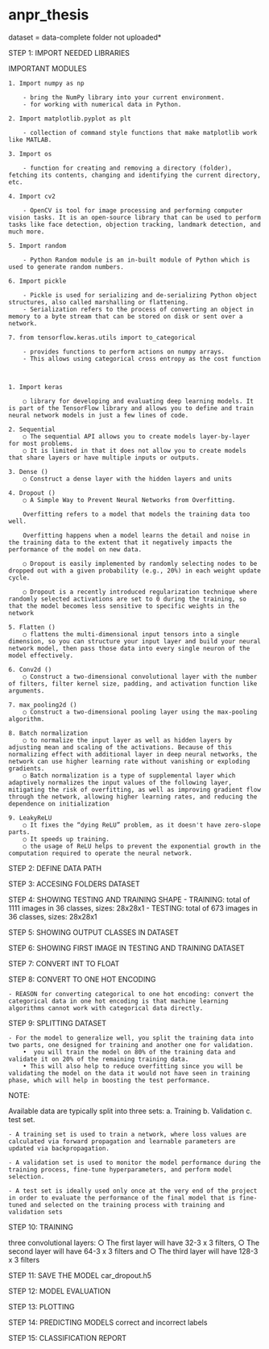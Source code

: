 # anpr_thesis

dataset = data-complete folder not uploaded*


STEP 1: IMPORT NEEDED LIBRARIES

IMPORTANT MODULES




	1. Import numpy as np
	 
		- bring the NumPy library into your current environment.
		- for working with numerical data in Python.
		
	2. Import matplotlib.pyplot as plt
	
		- collection of command style functions that make matplotlib work like MATLAB.
		
	3. Import os
	
		- function for creating and removing a directory (folder), fetching its contents, changing and identifying the current directory, etc.
		
	4. Import cv2 
	
		- OpenCV is tool for image processing and performing computer vision tasks. It is an open-source library that can be used to perform tasks like face detection, objection tracking, landmark detection, and much more.
		
	5. Import random
	
		- Python Random module is an in-built module of Python which is used to generate random numbers.
		 
	6. Import pickle
	
		- Pickle is used for serializing and de-serializing Python object structures, also called marshalling or flattening. 
		- Serialization refers to the process of converting an object in memory to a byte stream that can be stored on disk or sent over a network.
		
	7. from tensorflow.keras.utils import to_categorical
	
		- provides functions to perform actions on numpy arrays.
		- This allows using categorical cross entropy as the cost function
		


	1. Import keras
	
		○ library for developing and evaluating deep learning models. It is part of the TensorFlow library and allows you to define and train neural network models in just a few lines of code.
		
	2. Sequential 
		○ The sequential API allows you to create models layer-by-layer for most problems. 
		○ It is limited in that it does not allow you to create models that share layers or have multiple inputs or outputs.
		
	3. Dense ()
		○ Construct a dense layer with the hidden layers and units
	
	4. Dropout ()
		○ A Simple Way to Prevent Neural Networks from Overfitting.
		
		Overfitting refers to a model that models the training data too well.
		
		Overfitting happens when a model learns the detail and noise in the training data to the extent that it negatively impacts the performance of the model on new data. 
		
		○ Dropout is easily implemented by randomly selecting nodes to be dropped out with a given probability (e.g., 20%) in each weight update cycle.
		
		○ Dropout is a recently introduced regularization technique where randomly selected activations are set to 0 during the training, so that the model becomes less sensitive to specific weights in the network
		
	5. Flatten ()
		○ flattens the multi-dimensional input tensors into a single dimension, so you can structure your input layer and build your neural network model, then pass those data into every single neuron of the model effectively. 
	
	6. Conv2d ()
		○ Construct a two-dimensional convolutional layer with the number of filters, filter kernel size, padding, and activation function like arguments.
		
	7. max_pooling2d ()
		○ Construct a two-dimensional pooling layer using the max-pooling algorithm.
	
	8. Batch normalization
		○ to normalize the input layer as well as hidden layers by adjusting mean and scaling of the activations. Because of this normalizing effect with additional layer in deep neural networks, the network can use higher learning rate without vanishing or exploding gradients.
		○ Batch normalization is a type of supplemental layer which adaptively normalizes the input values of the following layer, mitigating the risk of overfitting, as well as improving gradient flow through the network, allowing higher learning rates, and reducing the dependence on initialization
		
	9. LeakyReLU
		○ It fixes the “dying ReLU” problem, as it doesn't have zero-slope parts. 
		○ It speeds up training. 
		○ the usage of ReLU helps to prevent the exponential growth in the computation required to operate the neural network.


STEP 2: DEFINE DATA PATH

STEP 3: ACCESING FOLDERS DATASET 

STEP 4: SHOWING TESTING AND TRAINING SHAPE
	- TRAINING: total of 1111 images in 36 classes, sizes: 28x28x1
	- TESTING: total of 673 images in 36 classes, sizes: 28x28x1

STEP 5: SHOWING OUTPUT CLASSES IN DATASET 

STEP 6: SHOWING FIRST IMAGE IN TESTING AND TRAINING DATASET


STEP 7: CONVERT INT TO FLOAT


STEP 8: CONVERT TO ONE HOT ENCODING

	- REASON for converting categorical to one hot encoding: convert the categorical data in one hot encoding is that machine learning algorithms cannot work with categorical data directly.


STEP 9: SPLITTING DATASET

	- For the model to generalize well, you split the training data into two parts, one designed for training and another one for validation.
		•  you will train the model on 80% of the training data and validate it on 20% of the remaining training data.
		• This will also help to reduce overfitting since you will be validating the model on the data it would not have seen in training phase, which will help in boosting the test performance.


NOTE:
	
Available data are typically split into three sets: 
		a. Training
		b. Validation
		c. test set. 
		
	- A training set is used to train a network, where loss values are calculated via forward propagation and learnable parameters are updated via backpropagation. 
	
	- A validation set is used to monitor the model performance during the training process, fine-tune hyperparameters, and perform model selection. 
	
	- A test set is ideally used only once at the very end of the project in order to evaluate the performance of the final model that is fine-tuned and selected on the training process with training and validation sets


STEP 10: TRAINING 

three convolutional layers:
	○ The first layer will have 32-3 x 3 filters,
	○ The second layer will have 64-3 x 3 filters and
	○ The third layer will have 128-3 x 3 filters


STEP 11: SAVE THE MODEL 
car_dropout.h5


STEP 12: MODEL EVALUATION 

STEP 13: PLOTTING


STEP 14: PREDICTING MODELS
correct and incorrect labels


STEP 15: CLASSIFICATION REPORT


